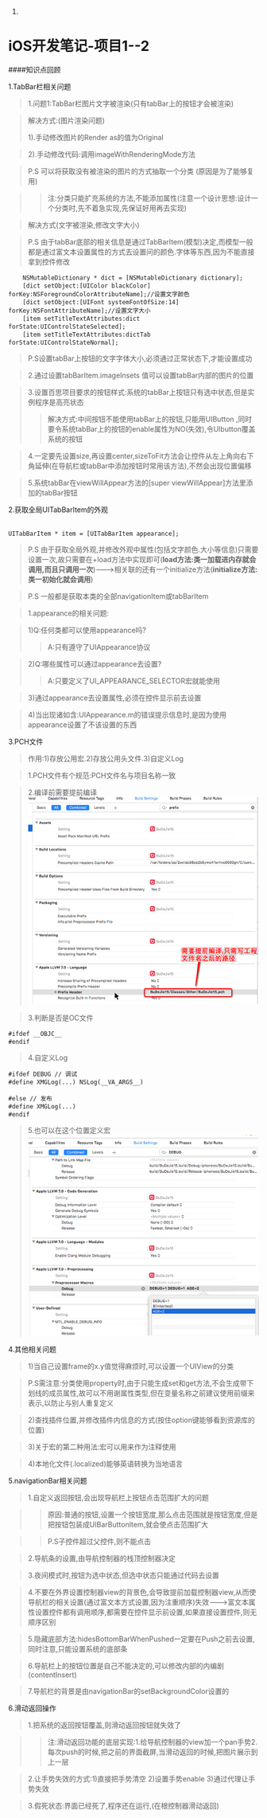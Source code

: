 1. 
# iOS开发笔记-项目1--2

####知识点回顾

1.TabBar栏相关问题

>1.问题1:TabBar栏图片文字被渲染(只有tabBar上的按钮才会被渲染)

>解决方式:(图片渲染问题)
>
>1).手动修改图片的Render as的值为Original

>2).手动修改代码:调用imageWithRenderingMode方法  

>P.S 可以将获取没有被渲染的图片的方式抽取一个分类 
>(原因是为了能够复用)

>>注:分类只能扩充系统的方法,不能添加属性(注意一个设计思想:设计一个分类时,先不着急实现,先保证好用再去实现)

>解决方式(文字被渲染,修改文字大小)

>P.S 由于tabBar底部的相关信息是通过TabBarItem(模型)决定,而模型一般都是通过富文本设置属性的方式去设置问的颜色.字体等东西,因为不能直接拿到控件修改

```objc
    NSMutableDictionary * dict = [NSMutableDictionary dictionary];
    [dict setObject:[UIColor blackColor] forKey:NSForegroundColorAttributeName];//设置文字颜色
    [dict setObject:[UIFont systemFontOfSize:14] forKey:NSFontAttributeName];//设置文字大小
    [item setTitleTextAttributes:dict forState:UIControlStateSelected];
    [item setTitleTextAttributes:dictTab forState:UIControlStateNormal];

```

>P.S设置tabBar上按钮的文字字体大小,必须通过正常状态下,才能设置成功

>2.通过设置tabBarItem.imageInsets 值可以设置tabBar内部的图片的位置

>3.设置百思项目要求的按钮样式:系统的tabBar上按钮只有选中状态,但是实例程序是高亮状态
>>解决方式:中间按钮不能使用tabBar上的按钮,只能用UIButton ,同时要令系统tabBar上的按钮的enable属性为NO(失效),令UIbutton覆盖系统的按钮

>4.一定要先设置size,再设置center,sizeToFit方法会让控件从左上角向右下角延伸(在导航栏或tabBar中添加按钮时常用该方法),不然会出现位置偏移

>5.系统tabBar在viewWillAppear方法的[super viewWillAppear]方法里添加的tabBar按钮

2.获取全局UITabBarItem的外观

```objc

UITabBarItem * item = [UITabBarItem appearance];

```

> P.S 由于获取全局外观,并修改外观中属性(包括文字颜色.大小等信息)只需要设置一次,故只需要在+load方法中实现即可(**load方法:类一加载进内存就会调用,而且只调用一次**)--->相关联的还有一个initialize方法(**initialize方法:类一初始化就会调用**)

> P.S 一般都是获取本类的全部navigationItem或tabBarItem

>1.appearance的相关问题:

>1)Q:任何类都可以使用appearance吗?
>>A:只有遵守了UIAppearance协议

>2)Q:哪些属性可以通过appearance去设置?
>>A:只要定义了UI_APPEARANCE_SELECTOR宏就能使用

>3)通过appearance去设置属性,必须在控件显示前去设置

>4)当出现诸如含:UIAppearance.m的错误提示信息时,是因为使用appearance设置了不该设置的东西

3.PCH文件

>作用:1)存放公用宏.2)存放公用头文件.3)自定义Log

>1.PCH文件有个规范:PCH文件名与项目名称一致

>2.编译前需要提前编译
>![](Snip20160615_18.png)


>3.判断是否是OC文件

```objc
#ifdef __OBJC__
#endif
```

>4.自定义Log

```objc
#ifdef DEBUG // 调试
#define XMGLog(...) NSLog(__VA_ARGS__)

#else // 发布
#define XMGLog(...)
#endif
```

>5.也可以在这个位置定义宏
>![](Snip20160615_23.png)

4.其他相关问题

>1)当自己设置frame的x.y值觉得麻烦时,可以设置一个UIView的分类

>P.S需注意:分类使用property时,由于只能生成set和get方法,不会生成带下划线的成员属性,故可以不用谢属性类型,但在变量名称之前建议使用前缀来表示,以防止与别人重复定义

>2)查找插件位置,并修改插件内信息的方式(按住option键能够看到资源库的位置)

>3)关于宏的第二种用法:宏可以用来作为注释使用

>4)本地化文件(.localized)能够英语转换为当地语言

5.navigationBar相关问题

>1.自定义返回按钮,会出现导航栏上按钮点击范围扩大的问题

>>原因:普通的按钮,设置一个按钮宽度,那么点击范围就是按钮宽度,但是把按钮包装成UIBarButtonItem,就会使点击范围扩大

>>P.S子控件超过父控件,则不能点击

>2.导航条的设置,由导航控制器的栈顶控制器决定

>3.夜间模式时,按钮为选中状态,但选中状态只能通过代码去设置

>4.不要在外界设置控制器view的背景色,会导致提前加载控制器view,从而使导航栏的相关设置(通过富文本方式设置,因为注重顺序)失效--->富文本属性设置控件都有调用顺序,都需要在控件显示前设置,如果直接设置控件,则无顺序区别

>5.隐藏底部方法:hidesBottomBarWhenPushed一定要在Push之前去设置,同时注意,只能设置系统的底部条

>6.导航栏上的按钮位置是自己不能决定的,可以修改内部的内编剧(contentInsert)

>7.导航栏的背景是由navigationBar的setBackgroundColor设置的

6.滑动返回操作

>1.把系统的返回按钮覆盖,则滑动返回按钮就失效了

>>注:滑动返回功能的底层实现:1.给导航控制器的view加一个pan手势2.每次push的时候,把之前的界面截屏,当滑动返回的时候,把图片展示到上一层

>2.让手势失效的方式:1)直接把手势清空 2)设置手势enable 3)通过代理让手势失效

>3.假死状态:界面已经死了,程序还在运行,(在根控制器滑动返回)